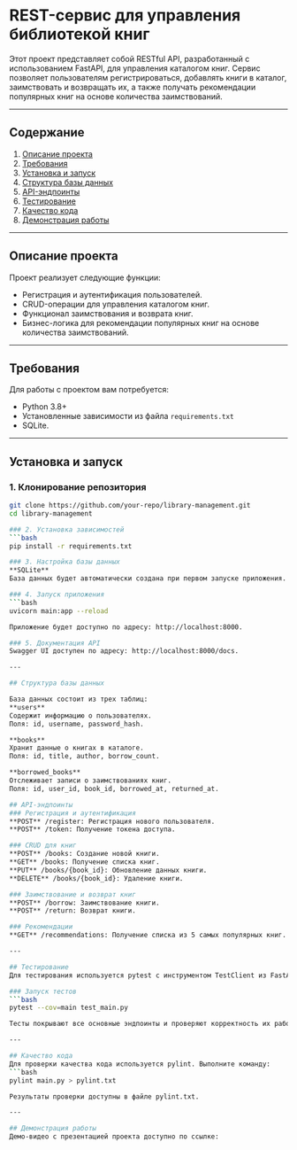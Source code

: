 # REST-сервис для управления библиотекой книг

Этот проект представляет собой RESTful API, разработанный с использованием FastAPI, для управления каталогом книг. Сервис позволяет пользователям регистрироваться, добавлять книги в каталог, заимствовать и возвращать их, а также получать рекомендации популярных книг на основе количества заимствований.

---

## Содержание

1. [Описание проекта](#описание-проекта)
2. [Требования](#требования)
3. [Установка и запуск](#установка-и-запуск)
4. [Структура базы данных](#структура-базы-данных)
5. [API-эндпоинты](#api-эндпоинты)
6. [Тестирование](#тестирование)
7. [Качество кода](#качество-кода)
8. [Демонстрация работы](#демонстрация-работы)

---

## Описание проекта

Проект реализует следующие функции:
- Регистрация и аутентификация пользователей.
- CRUD-операции для управления каталогом книг.
- Функционал заимствования и возврата книг.
- Бизнес-логика для рекомендации популярных книг на основе количества заимствований.

---

## Требования

Для работы с проектом вам потребуется:
- Python 3.8+
- Установленные зависимости из файла `requirements.txt`
- SQLite.

---

## Установка и запуск

### 1. Клонирование репозитория
```bash
git clone https://github.com/your-repo/library-management.git
cd library-management

### 2. Установка зависимостей
```bash
pip install -r requirements.txt

### 3. Настройка базы данных
**SQLite**
База данных будет автоматически создана при первом запуске приложения.

### 4. Запуск приложения
```bash
uvicorn main:app --reload

Приложение будет доступно по адресу: http://localhost:8000.

### 5. Документация API
Swagger UI доступен по адресу: http://localhost:8000/docs.

---

## Структура базы данных

База данных состоит из трех таблиц:
**users**
Содержит информацию о пользователях.
Поля: id, username, password_hash.

**books**
Хранит данные о книгах в каталоге.
Поля: id, title, author, borrow_count.

**borrowed_books**
Отслеживает записи о заимствованиях книг.
Поля: id, user_id, book_id, borrowed_at, returned_at.

## API-эндпоинты
### Регистрация и аутентификация
**POST** /register: Регистрация нового пользователя.
**POST** /token: Получение токена доступа.

### CRUD для книг
**POST** /books: Создание новой книги.
**GET** /books: Получение списка книг.
**PUT** /books/{book_id}: Обновление данных книги.
**DELETE** /books/{book_id}: Удаление книги.

### Заимствование и возврат книг
**POST** /borrow: Заимствование книги.
**POST** /return: Возврат книги.

### Рекомендации
**GET** /recommendations: Получение списка из 5 самых популярных книг.

---

## Тестирование
Для тестирования используется pytest с инструментом TestClient из FastAPI.

### Запуск тестов
```bash
pytest --cov=main test_main.py

Тесты покрывают все основные эндпоинты и проверяют корректность их работы.

---

## Качество кода
Для проверки качества кода используется pylint. Выполните команду:
```bash
pylint main.py > pylint.txt

Результаты проверки доступны в файле pylint.txt.

---

## Демонстрация работы
Демо-видео с презентацией проекта доступно по ссылке:
